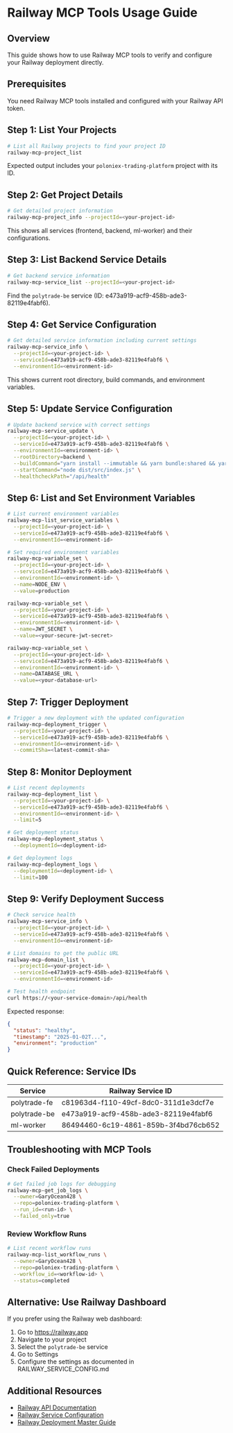 # Railway MCP Tools Usage Guide

## Overview

This guide shows how to use Railway MCP tools to verify and configure your Railway deployment directly.

## Prerequisites

You need Railway MCP tools installed and configured with your Railway API token.

## Step 1: List Your Projects

```bash
# List all Railway projects to find your project ID
railway-mcp-project_list
```

Expected output includes your `poloniex-trading-platform` project with its ID.

## Step 2: Get Project Details

```bash
# Get detailed project information
railway-mcp-project_info --projectId=<your-project-id>
```

This shows all services (frontend, backend, ml-worker) and their configurations.

## Step 3: List Backend Service Details

```bash
# Get backend service information
railway-mcp-service_list --projectId=<your-project-id>
```

Find the `polytrade-be` service (ID: e473a919-acf9-458b-ade3-82119e4fabf6).

## Step 4: Get Service Configuration

```bash
# Get detailed service information including current settings
railway-mcp-service_info \
  --projectId=<your-project-id> \
  --serviceId=e473a919-acf9-458b-ade3-82119e4fabf6 \
  --environmentId=<environment-id>
```

This shows current root directory, build commands, and environment variables.

## Step 5: Update Service Configuration

```bash
# Update backend service with correct settings
railway-mcp-service_update \
  --projectId=<your-project-id> \
  --serviceId=e473a919-acf9-458b-ade3-82119e4fabf6 \
  --environmentId=<environment-id> \
  --rootDirectory=backend \
  --buildCommand="yarn install --immutable && yarn bundle:shared && yarn workspace backend build:railway" \
  --startCommand="node dist/src/index.js" \
  --healthcheckPath="/api/health"
```

## Step 6: List and Set Environment Variables

```bash
# List current environment variables
railway-mcp-list_service_variables \
  --projectId=<your-project-id> \
  --serviceId=e473a919-acf9-458b-ade3-82119e4fabf6 \
  --environmentId=<environment-id>

# Set required environment variables
railway-mcp-variable_set \
  --projectId=<your-project-id> \
  --serviceId=e473a919-acf9-458b-ade3-82119e4fabf6 \
  --environmentId=<environment-id> \
  --name=NODE_ENV \
  --value=production

railway-mcp-variable_set \
  --projectId=<your-project-id> \
  --serviceId=e473a919-acf9-458b-ade3-82119e4fabf6 \
  --environmentId=<environment-id> \
  --name=JWT_SECRET \
  --value=<your-secure-jwt-secret>

railway-mcp-variable_set \
  --projectId=<your-project-id> \
  --serviceId=e473a919-acf9-458b-ade3-82119e4fabf6 \
  --environmentId=<environment-id> \
  --name=DATABASE_URL \
  --value=<your-database-url>
```

## Step 7: Trigger Deployment

```bash
# Trigger a new deployment with the updated configuration
railway-mcp-deployment_trigger \
  --projectId=<your-project-id> \
  --serviceId=e473a919-acf9-458b-ade3-82119e4fabf6 \
  --environmentId=<environment-id> \
  --commitSha=<latest-commit-sha>
```

## Step 8: Monitor Deployment

```bash
# List recent deployments
railway-mcp-deployment_list \
  --projectId=<your-project-id> \
  --serviceId=e473a919-acf9-458b-ade3-82119e4fabf6 \
  --environmentId=<environment-id> \
  --limit=5

# Get deployment status
railway-mcp-deployment_status \
  --deploymentId=<deployment-id>

# Get deployment logs
railway-mcp-deployment_logs \
  --deploymentId=<deployment-id> \
  --limit=100
```

## Step 9: Verify Deployment Success

```bash
# Check service health
railway-mcp-service_info \
  --projectId=<your-project-id> \
  --serviceId=e473a919-acf9-458b-ade3-82119e4fabf6 \
  --environmentId=<environment-id>

# List domains to get the public URL
railway-mcp-domain_list \
  --projectId=<your-project-id> \
  --serviceId=e473a919-acf9-458b-ade3-82119e4fabf6 \
  --environmentId=<environment-id>

# Test health endpoint
curl https://<your-service-domain>/api/health
```

Expected response:
```json
{
  "status": "healthy",
  "timestamp": "2025-01-02T...",
  "environment": "production"
}
```

## Quick Reference: Service IDs

| Service | Railway Service ID |
|---------|-------------------|
| polytrade-fe | c81963d4-f110-49cf-8dc0-311d1e3dcf7e |
| polytrade-be | e473a919-acf9-458b-ade3-82119e4fabf6 |
| ml-worker | 86494460-6c19-4861-859b-3f4bd76cb652 |

## Troubleshooting with MCP Tools

### Check Failed Deployments

```bash
# Get failed job logs for debugging
railway-mcp-get_job_logs \
  --owner=GaryOcean428 \
  --repo=poloniex-trading-platform \
  --run_id=<run-id> \
  --failed_only=true
```

### Review Workflow Runs

```bash
# List recent workflow runs
railway-mcp-list_workflow_runs \
  --owner=GaryOcean428 \
  --repo=poloniex-trading-platform \
  --workflow_id=<workflow-id> \
  --status=completed
```

## Alternative: Use Railway Dashboard

If you prefer using the Railway web dashboard:

1. Go to https://railway.app
2. Navigate to your project
3. Select the `polytrade-be` service
4. Go to Settings
5. Configure the settings as documented in RAILWAY_SERVICE_CONFIG.md

## Additional Resources

- [Railway API Documentation](https://docs.railway.com/reference/api)
- [Railway Service Configuration](./RAILWAY_SERVICE_CONFIG.md)
- [Railway Deployment Master Guide](../RAILWAY_DEPLOYMENT_MASTER.md)
